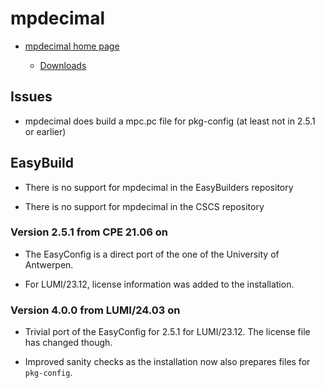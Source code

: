 # mpdecimal

  * [mpdecimal home page](https://www.bytereef.org/mpdecimal/)

      * [Downloads](https://www.bytereef.org/mpdecimal/download.html)


## Issues

  * mpdecimal does build a mpc.pc file for pkg-config (at least not in 2.5.1 or earlier)


## EasyBuild

  * There is no support for mpdecimal in the EasyBuilders repository

  * There is no support for mpdecimal in the CSCS repository


### Version 2.5.1 from CPE 21.06 on

  * The EasyConfig is a direct port of the one of the University of Antwerpen.
  
  * For LUMI/23.12, license information was added to the installation.


### Version 4.0.0 from LUMI/24.03 on

  * Trivial port of the EasyConfig for 2.5.1 for LUMI/23.12.
    The license file has changed though.
  
  * Improved sanity checks as the installation now also prepares files
    for `pkg-config`.
